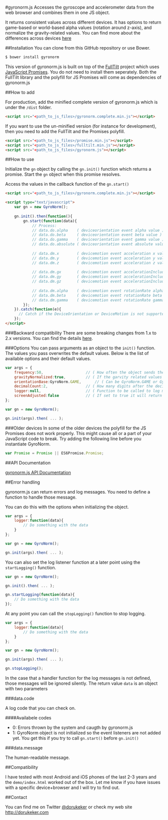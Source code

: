 #gyronorm.js
Accesses the gyroscope and accelerometer data from the web browser and combines them in one JS object.

It returns consistent values across different devices. It has options to return game-based or world-based alpha values (rotation around z-axis), and normalize the gravity-related values. You can find more about the differences across devices [here](http://dorukeker.com/know-thy-gyroscope-and-js-part-ii/)

##Installation
You can clone from this GitHub repository or use Bower.

```sh	
$ bower install gyronorm
```

This version of gyronorm.js is built on top of the [FullTilt](https://github.com/richtr/Full-Tilt) project which uses [JavaScript Promises](https://www.promisejs.org/). You do not need to install them seperately. Both the FullTilt library and the polyfill for JS Promises will come as dependencies of gyronorm.js

##How to add

For production, add the minified complete version of gyronorm.js which is under the `/dist` folder.

```html
<script src="<path_to_js_files>/gyronorm.complete.min.js"></script>
```

If you want to use the un-minified version (for instance for development), then you need to add the FullTilt and the Promises polyfill.

```html
<script src="<path_to_js_files>/promise.min.js"></script>
<script src="<path_to_js_files>/fulltilt.min.js"></script>
<script src="<path_to_js_files>/gyronorm.js"></script>
```

##How to use

Initialize the `gn` object by calling the `gn.init()` function which returns a promise. Start the `gn` object when this promise resolves.

Access the values in the callback function of the `gn.start()`

```html
<script src="<path_to_js_files>/gyronorm.complete.min.js"></script>

<script type="text/javascript">
    var gn = new GyroNorm();
    
    gn.init().then(function(){
    	gn.start(function(data){
	   		// Process:
			// data.do.alpha	( deviceorientation event alpha value )
			// data.do.beta		( deviceorientation event beta value )
			// data.do.gamma	( deviceorientation event gamma value )
			// data.do.absolute	( deviceorientation event absolute value )
			
			// data.dm.x		( devicemotion event acceleration x value )
			// data.dm.y		( devicemotion event acceleration y value )
			// data.dm.z		( devicemotion event acceleration z value )
			
			// data.dm.gx		( devicemotion event accelerationIncludingGravity x value )
			// data.dm.gy		( devicemotion event accelerationIncludingGravity y value )
			// data.dm.gz		( devicemotion event accelerationIncludingGravity z value )
				
			// data.dm.alpha	( devicemotion event rotationRate alpha value )
			// data.dm.beta		( devicemotion event rotationRate beta value )
			// data.dm.gamma	( devicemotion event rotationRate gamma value )
		});
	}).catch(function(e){
	  // Catch if the DeviceOrientation or DeviceMotion is not supported by the browser or device
	});
</script>
```

###Backward compatibility
There are some breaking changes from 1.x to 2.x versions. You can find the details [here](https://github.com/dorukeker/gyronorm.js/wiki/Breaking-changes-from-1.x-to-2.x).
	
###Options
You can pass arguments as an object to the `init()` function. The values you pass overwrites the default values. Below is the list of available options and their default values.

```js
var args = {
	frequency:50,					// ( How often the object sends the values - milliseconds )
	gravityNormalized:true,			// ( If the garvity related values to be normalized )
	orientationBase:GyroNorm.GAME,		// ( Can be GyroNorm.GAME or GyroNorm.WORLD. gn.GAME returns orientation values with respect to the head direction of the device. gn.WORLD returns the orientation values with respect to the actual north direction of the world. )
	decimalCount:2,					// ( How many digits after the decimal point will there be in the return values )
	logger:null,					// ( Function to be called to log messages from gyronorm.js )
	screenAdjusted:false			// ( If set to true it will return screen adjusted values. )
};

var gn = new GyroNorm();

gn.init(args).then( ... );
```

###Older devices
In some of the older devices the polyfill for the JS Promises does not work properly. This might cause all or a part of your JavaScript code to break. Try adding the following line before you instantiate GyroNorm.

```js
var Promise = Promise || ES6Promise.Promise;
```

##API Documentation

[gyronorm.js API Documentation](https://github.com/dorukeker/gyronorm.js/wiki/API-Documentaion)

##Error handling

gyronorm.js can return errors and log messages. You need to define a function to handle those message.

You can do this with the options when initializing the object.

```js	
var args = {
	logger:function(data){
		// Do something with the data
	}
};

var gn = new GyroNorm();

gn.init(args).then( ... );
```

You can also set the log listener function at a later point using the `startLogging()` function.

```js
var gn = new GyroNorm();

gn.init().then( ... );

gn.startLogging(function(data){
	// Do something with the data
});
```

At any point you can call the `stopLogging()` function to stop logging.

```js
var args = {
	logger:function(data){
		// Do something with the data
	}
};

var gn = new GyroNorm();

gn.init(args).then( ... );

gn.stopLogging();
```

In the case that a handler function for the log messages is not defined, those messages will be ignored silently.
The return value `data` is an object with two parameters

###data.code

A log code that you can check on.

####Availabele codes

- 0: Errors thrown by the system and caugth by gyronorm.js
- 1: GyroNorm object is not initialized so the event listeners are not added yet. You get this if you try to call `gn.start()` before `gn.init()`

###data.message

The human-readable message.

##Compatibility

I have tested with most Android and iOS phones of the last 2-3 years and the `demo/index.html` worked out of the box. Let me know if you have issues with a specific device+browser and I will try to find out.

##Contact

You can find me on Twitter [@dorukeker](https://twitter.com/dorukeker) or check my web site http://dorukeker.com
